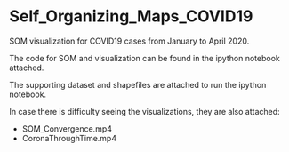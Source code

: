 # Self_Organizing_Maps_COVID19
SOM visualization for COVID19 cases from January to April 2020.

The code for SOM and visualization can be found in the ipython notebook attached. 

The supporting dataset and shapefiles are attached to run the ipython notebook.

In case there is difficulty seeing the visualizations, they are also attached:
- SOM_Convergence.mp4
- CoronaThroughTime.mp4
